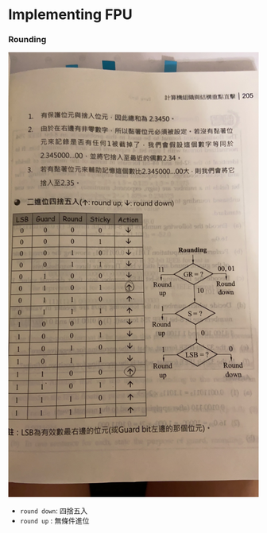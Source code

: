 # Implementing FPU

### Rounding

![ImplementingFPU_img/126515002_3801860706520328_3852696141135807794_n.png](ImplementingFPU_img/126515002_3801860706520328_3852696141135807794_n.png)

- `round down`: 四捨五入
- `round up` : 無條件進位